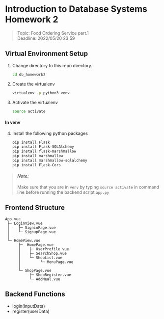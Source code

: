 # Introduction to Database Systems Homework 2

> Topic: Food Ordering Service part.1 <br>
> Deadline: 2022/05/20 23:59

## Virtual Environment Setup

1. Change directory to this repo directory. 
    ```zsh
    cd db_homework2
    ```
    
2. Create the virtualenv
    ```zsh
    virtualenv -p python3 venv
    ```
    
3. Activate the virtualenv
    ```zsh
    source activate
    ```

#### In venv
4. Install the following python packages
    ```zsh
    pip install Flask
    pip install Flask-SQLAlchemy
    pip install flask-marshmallow
    pip install marshmallow
    pip install marshmallow-sqlalchemy
    pip install Flask-Cors
    ```
    
> #### _Note:_ <br>
> Make sure that you are in `venv` by typing `source activate` in command line before running the backend script `app.py`

## Frontend Structure

```
App.vue
 ├─ LoginView.vue
 │    ├─ SigninPage.vue
 │    └─ SignupPage.vue
 │
 └─ HomeView.vue
      ├─  HomePage.vue
      │    ├─ UserProfile.vue
      │    ├─ SearchShop.vue
      │    └─ ShopList.vue
      │         └─ MenuPage.vue
      │
      └─ ShopPage.vue
           ├─ ShopRegister.vue
           └─ AddMeal.vue
```

## Backend Functions

- login(inputData)
- register(userData)
